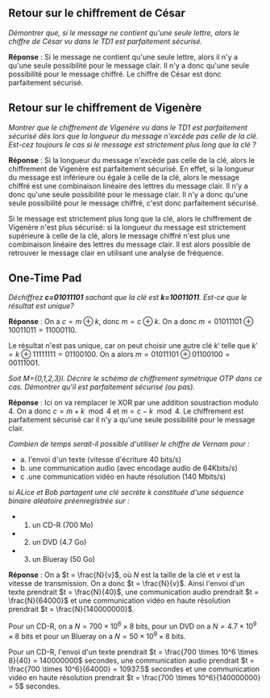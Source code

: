 ## Retour sur le chiffrement de César

*Démontrer que, si le message ne contient qu'une seule lettre, alors le chiffre de César vu dans le TD1 est parfaitement sécurisé.*

**Réponse** : Si le message ne contient qu'une seule lettre, alors il n'y a qu'une seule possibilité pour le message clair. Il n'y a donc qu'une seule possibilité pour le message chiffré. Le chiffre de César est donc parfaitement sécurisé.

## Retour sur le chiffrement de Vigenère

*Montrer que le chiffrement de Vigenère vu dans le TD1 est parfaitement sécurisé dès lors que la longueur du message n'excède pas celle de la clé. Est-cez toujours le cas si le message est strictement plus long que la clé ?*

**Réponse** : Si la longueur du message n'excède pas celle de la clé, alors le chiffrement de Vigenère est parfaitement sécurisé. En effet, si la longueur du message est inférieure ou égale à celle de la clé, alors le message chiffré est une combinaison linéaire des lettres du message clair. Il n'y a donc qu'une seule possibilité pour le message clair. Il n'y a donc qu'une seule possibilité pour le message chiffré, c'est donc parfaitement sécurisé.

Si le message est strictement plus long que la clé, alors le chiffrement de Vigenère n'est plus sécurisé: si la longueur du message est strictement supérieure à celle de la clé, alors le message chiffré n'est plus une combinaison linéaire des lettres du message clair. Il est alors possible de retrouver le message clair en utilisant une analyse de fréquence.

## One-Time Pad

*Déchiffrez **c=01011101** sachant que la clé est **k=10011011**. Est-ce que le résultat est unique?*

**Réponse** : On a $c = m \oplus k$, donc $m = c \oplus k$. On a donc $m = 01011101 \oplus 10011011 = 11000110$.

Le résultat n'est pas unique, car on peut choisir une autre clé $k'$ telle que $k' = k \oplus 11111111 = 01100100$. On a alors $m = 01011101 \oplus 01100100 = 00111001$.

*Soit M={0,1,2,3}l. Décrire le schéma de chiffrement symétrique OTP dans ce cas. Démontrer qu'il est parfaitement sécurisé (ou pas).*

**Réponse** : Ici on va remplacer le XOR par une addition soustraction modulo 4. On a donc $c = m + k \mod 4$ et $m = c - k \mod 4$. Le chiffrement est parfaitement sécurisé car il n'y a qu'une seule possibilité pour le message clair.

*Combien de temps serait-il possible d'utiliser le chiffre de Vernam pour :*
   - a. l'envoi d'un texte (vitesse d'écriture 40 bits/s) 
   - b. une communication audio (avec encodage audio de 64Kbits/s)
   - c .une communication vidéo en haute résolution (140 Mbits/s)
 
*si ALice et Bob partagent une clé secrète k constituée d'une séquence binaire aléatoire préenregistrée sur :*
   - 1. un CD-R (700 Mo)
   - 2. un DVD (4.7 Go)
   - 3. un Blueray (50 Go)

**Réponse** : On a $t = \frac{N}{v}$, où $N$ est la taille de la clé et $v$ est la vitesse de transmission. On a donc $t = \frac{N}{v}$.
Ainsi l'envoi d'un texte prendrait $t = \frac{N}{40}$, une communication audio prendrait $t = \frac{N}{64000}$ et une communication vidéo en haute résolution prendrait $t = \frac{N}{140000000}$.

Pour un CD-R, on a $N = 700 \times 10^6 \times 8$ bits, pour un DVD on a $N = 4.7 \times 10^9 \times 8$ bits et pour un Blueray on a $N = 50 \times 10^9 \times 8$ bits.

Pour un CD-R, l'envoi d'un texte prendrait $t = \frac{700 \times 10^6 \times 8}{40} = 140000000$ secondes, une communication audio prendrait $t = \frac{700 \times 10^6}{64000} = 10937.5$ secondes et une communication vidéo en haute résolution prendrait $t = \frac{700 \times 10^6}{140000000} = 5$ secondes.